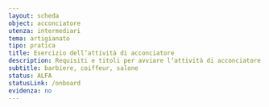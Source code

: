 ```yaml
---
layout: scheda
object: acconciatore
utenza: intermediari
tema: artigianato
tipo: pratica
title: Esercizio dell’attività di acconciatore
description: Requisiti e titoli per avviare l’attività di acconciatore
subtitle: barbiere, coiffeur, salone
status: ALFA
statusLink: /onboard
evidenza: no
---
```

